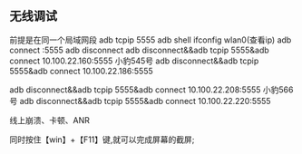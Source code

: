 ## 无线调试
前提是在同一个局域网段
adb tcpip 5555
adb shell ifconfig wlan0(查看ip)
adb connect <ip>:5555
adb disconnect <ip>
adb disconnect&&adb tcpip 5555&adb connect 10.100.22.160:5555          小豹545号
adb disconnect&&adb tcpip 5555&adb connect 10.100.22.186:5555

adb disconnect&&adb tcpip 5555&adb connect 10.100.22.208:5555          小豹566号
adb disconnect&&adb tcpip 5555&adb connect 10.100.22.220:5555





线上崩溃、卡顿、ANR

同时按住【win】+【F11】键,就可以完成屏幕的截屏;
